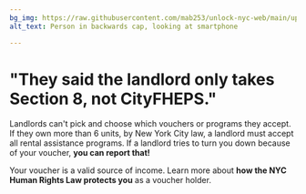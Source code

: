 ```yaml
---
bg_img: https://raw.githubusercontent.com/mab253/unlock-nyc-web/main/uploads/storytelling_website-3.png
alt_text: Person in backwards cap, looking at smartphone

---
```

# "They said the landlord only takes Section 8, not CityFHEPS."

Landlords can't pick and choose which vouchers or programs they accept. If they own more than 6 units, by New York City law, a landlord must accept all rental assistance programs. If a landlord tries to turn you down because of your voucher, **you can report that!**

Your voucher is a valid source of income. Learn more about **how the NYC Human Rights Law protects you** as a voucher holder.